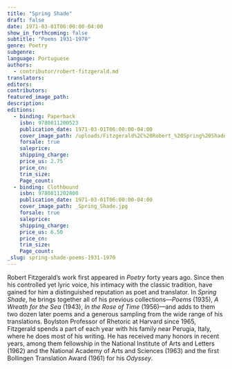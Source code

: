 ```yaml
---
title: "Spring Shade"
draft: false
date: 1971-03-01T06:00:00-04:00
show_in_forthcoming: false
subtitle: "Poems 1931-1970"
genre: Poetry
subgenre:
language: Portuguese
authors:
  - contributor/robert-fitzgerald.md
translators:
editors:
contributors:
featured_image_path:
description:
editions:
  - binding: Paperback
    isbn: 9780811200523
    publication_date: 1971-03-01T06:00:00-04:00
    cover_image_path: /uploads/Fitzgerald%2C%20Robert_%20Spring%20Shade.jpg
    forsale: true
    saleprice:
    shipping_charge:
    price_us: 2.75
    price_cn:
    trim_size:
    Page_count:
  - binding: Clothbound
    isbn: 9780811202800
    publication_date: 1971-03-01T06:00:00-04:00
    cover_image_path: _Spring_Shade.jpg
    forsale: true
    saleprice:
    shipping_charge:
    price_us: 6.50
    price_cn:
    trim_size:
    Page_count:
_slug: spring-shade-poems-1931-1970
---
```


Robert Fitzgerald’s work first appeared in _Poetry_ forty years ago. Since then his controlled yet lyric voice, his intimacy with the classic tradition, have gained for him a distinguished reputation as poet and translator. In _Spring Shade_, he brings together all of his previous collections––_Poems_ (1935), _A Wreath for the Sea_ (1943), _In the Rose of Time_ (1956)––and adds to them two dozen later poems and a generous sampling from the wide range of his translations. Boylston Professor of Rhetoric at Harvard since 1965, Fitzgerald spends a part of each year with his family near Perugia, Italy, where he does most of his writing. He has received many honors in recent years, among them fellowship in the National Institute of Arts and Letters (1962) and the National Academy of Arts and Sciences (1963) and the first Bollingen Translation Award (1961) for his _Odyssey_.


